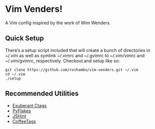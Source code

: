 # Vim Venders!

A Vim config inspired by the work of Wim Wenders.

## Quick Setup

There’s a setup script included that will create a bunch of directories in ~/.vim as well as symlink ~/.vimrc and ~/.gvimrc to ~/.vim/vimrc and ~/.vim/gvimrc, respectively. Checkout and setup like so:

    git clone https://github.com/roshambo/vim-venders.git ~/.vim
    cd ~/.vim
    ./setup

## Recommended Utilities

- [Exuberant Ctags](http://ctags.sourceforge.net/)
- [PyFlakes](https://launchpad.net/pyflakes)
- [JSHint](https://github.com/jshint/jshint)
- [CoffeeTags](https://github.com/lukaszkorecki/CoffeeTags)
